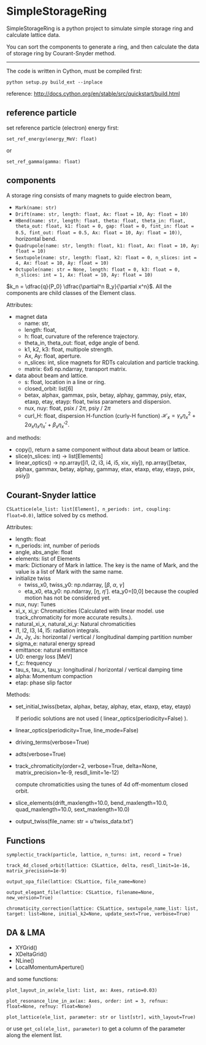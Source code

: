# SimpleStorageRing
SimpleStorageRing is a python project to simulate simple storage ring and calculate lattice data.

You can sort the components to generate a ring, and then calculate the data of storage ring by Courant-Snyder method. 

----------------------
The code is written in Cython, must be compiled first:
```command
python setup.py build_ext --inplace
```
reference: http://docs.cython.org/en/stable/src/quickstart/build.html

## reference particle 
set reference particle (electron) energy first:

```
set_ref_energy(energy_MeV: float)
```
or
```
set_ref_gamma(gamma: float)
```
## components
A storage ring consists of many magnets to guide electron beam,

* `Mark(name: str)`
* `Drift(name: str, length: float, Ax: float = 10, Ay: float = 10)`
* `HBend(name: str, length: float, theta: float, theta_in: float, theta_out: float, k1: float = 0, gap: float = 0, fint_in: float = 0.5, fint_out: float = 0.5, Ax: float = 10, Ay: float = 10))`, horizontal bend.
* `Quadrupole(name: str, length: float, k1: float, Ax: float = 10, Ay: float = 10)`
* `Sextupole(name: str, length: float, k2: float = 0, n_slices: int = 4, Ax: float = 10, Ay: float = 10)`
* `Octupole(name: str = None, length: float = 0, k3: float = 0, n_slices: int = 1, Ax: float = 10, Ay: float = 10)`

$k_n = \dfrac{q}{P_0} \dfrac{\partial^n B_y}{\partial x^n}$. All the components are child classes of the Element class. 

Attributes:

* magnet data
    * name: str, 
    * length: float, 
    * h: float, curvature of the reference trajectory.
    * theta_in, theta_out: float, edge angle of bend.
    * k1, k2, k3: float, multipole strength.
    * Ax, Ay: float, aperture.
    * n_slices: int, slice magnets for RDTs calculation and particle tracking.
    * matrix: 6x6 np.ndarray, transport matrix.
* data about beam and lattice.
    * s: float, location in a line or ring.
    * closed_orbit: list[6]
    * betax, alphax, gammax, psix, betay, alphay, gammay, psiy, etax, etaxp, etay, etayp: float, twiss parameters and dispersion.
    * nux, nuy: float, psix / 2$\pi$, psiy / 2$\pi$
    * curl_H: float, dispersion H-function (curly-H function) $\mathcal{H}_x=\gamma_x \eta_x^2 + 2\alpha_x \eta_x \eta_x' + \beta_x\eta_x'^2$.

and methods:

* copy(), return a same component without data about beam or lattice. 
* slice(n_slices: int) -> list[Elements]
* linear_optics() -> np.array([i1, i2, i3, i4, i5, xix, xiy]), 
                           np.array([betax, alphax, gammax, betay, alphay, gammay, etax, etaxp, etay, etayp, psix, psiy])

## Courant-Snyder lattice
`CSLattice(ele_list: list[Element], n_periods: int, coupling: float=0.0)`, lattice solved by cs method.

Attributes:
* length: float
* n_periods: int, number of periods
* angle, abs_angle: float
* elements: list of Elements
* mark: Dictionary of Mark in lattice. The key is the name of Mark, and the value is a list of Mark with the same name.
* initialize twiss
    * twiss_x0, twiss_y0: np.ndarray, [$\beta$, $\alpha$, $\gamma$]
    * eta_x0, eta_y0: np.ndarray, [$\eta$, $\eta'$]. eta_y0=[0,0] because the coupled motion has not be considered yet.
* nux, nuy: Tunes
* xi_x, xi_y: Chromaticities (Calculated with linear model. use track_chromaticity for more accurate results.).
* natural_xi_x, natural_xi_y: Natural chromaticities
* I1, I2, I3, I4, I5: radiation integrals.
* Jx, Jy, Js: horizontal / vertical / longitudinal damping partition number
* sigma_e: natural energy spread
* emittance: natural emittance
* U0: energy loss [MeV]
* f_c: frequency
* tau_s, tau_x, tau_y: longitudinal / horizontal / vertical damping time
* alpha: Momentum compaction
* etap: phase slip factor

Methods:
* set_initial_twiss(betax, alphax, betay, alphay, etax, etaxp, etay, etayp)
  
    If periodic solutions are not used ( linear_optics(periodicity=False) ).
* linear_optics(periodicity=True, line_mode=False)
* driving_terms(verbose=True)
* adts(verbose=True)
* track_chromaticity(order=2, verbose=True, delta=None, matrix_precision=1e-9, resdl_limit=1e-12)
  
  compute chromaticities using the tunes of 4d off-momentum closed orbit.
* slice_elements(drift_maxlength=10.0, bend_maxlength=10.0, quad_maxlength=10.0, sext_maxlength=10.0)
* output_twiss(file_name: str = u'twiss_data.txt')

## Functions

`symplectic_track(particle, lattice, n_turns: int, record = True)`

`track_4d_closed_orbit(lattice: CSLattice, delta, resdl_limit=1e-16, matrix_precision=1e-9)`

`output_opa_file(lattice: CSLattice, file_name=None)`

`output_elegant_file(lattice: CSLattice, filename=None, new_version=True)`

`chromaticity_correction(lattice: CSLattice, sextupole_name_list: list, target: list=None, initial_k2=None, update_sext=True, verbose=True)`

## DA & LMA

* XYGrid()
* XDeltaGrid()
* NLine()
* LocalMomentumAperture()

and some functions:

`plot_layout_in_ax(ele_list: list, ax: Axes, ratio=0.03)`

`plot_resonance_line_in_ax(ax: Axes, order: int = 3, refnux: float=None, refnuy: float=None)`

`plot_lattice(ele_list, parameter: str or list[str], with_layout=True)`

or use `get_col(ele_list, parameter)` to get a column of the parameter along the element list.


